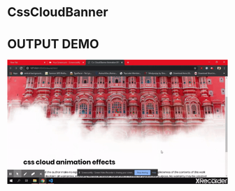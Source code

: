 # CssCloudBanner


<h1>OUTPUT DEMO</h1>

<img src="https://github.com/Avinash-dev-code/CssCloudBanner/blob/master/output.gif"></img>
